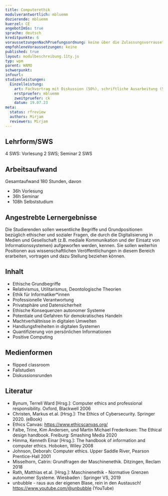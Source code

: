 ```yaml
---
title: Computerethik
modulverantwortlich: mbluemm
dozierende: mbluemm
kuerzel: CE
angebotImSs: true
sprache: deutsch
kreditpunkte: 6
voraussetzungenNachPruefungsordnung: keine über die Zulassungsvorrausetzungen zum Studium hinausgehenden
empfohleneVoraussetzungen: keine
published: true
layout: modulbeschreibung.11ty.js
typ: wpm
parent: WAMO
schwerpunkt:
infourl: 
studienleistungen:
  Einzelleistung:
    art: Fachvortrag mit Diskussion (50%), schriftliche Ausarbeitung (50%)
    erstpruefer: mbluemm
    zweitpruefer: ck
    datum: 19.07.23
meta:
  status: rfreview   
  authors: Mirjam
  reviewers: Mirjam
---
```


## Lehrform/SWS

4 SWS: Vorlesung 2 SWS; Seminar 2 SWS

## Arbeitsaufwand

Gesamtaufwand 180 Stunden, davon

- 36h Vorlesung
- 36h Seminar
- 108h Selbststudium


## Angestrebte Lernergebnisse
Die Studierenden sollen wesentliche Begriffe und Grundpositionen bezüglich ethischer und sozialer Fragen, die durch die Digitalisierung in Medien und Gesellschaft (z.B. mediale Kommunikation und der Einsatz von Informationssystemen) aufgeworfen werden, kennen. Sie sollen weiterhin Positionen aus wissenschaftlichen Veröffentlichungen in diesem Bereich erarbeiten, vortragen und dazu Stellung beziehen können.

## Inhalt
- Ethische Grundbegriffe
- Relativismus, Utilitarismus, Deontologische Theorien
- Ethik für Informatiker*innen
- Professionelle Verantwortung
- Privatsphäre und Datensicherheit
- Ethische Konsequenzen autonomer Systeme
- Potentiale und Gefahren für demokratisches Handeln
- Machtverhältnisse in digitalen Umwelten
- Handlungsfreiheiten in digitalen Systemen
- Quantifizierung von persönlichen Informationen
- Positive Computing

## Medienformen
- flipped classroom
- Fallstudien
- Diskussionsrunden

## Literatur
- Bynum, Terrell Ward [Hrsg.]: Computer ethics and professional responsibility. Oxford, Blackwell 2006
- Christen, Markus et.al. [Hrsg.]: The Ethics of Cybersecurity. Springer 2020. (eBook)
- Ethics Canvas: https://www.ethicscanvas.org/
- Falbe, Trine, Kim Andersen, und Martin Michael Frederiksen: The Ethical design handbook. Freiburg: Smashing Media 2020
- Himma, Kenneth Einar [Hrsg.]: The handbook of information and computer ethics. Hoboken, Wiley 2008
- Johnson, Deborah: Computer ethics. Upper Saddle River, Pearson Prentice-Hall 2001
- Misselhorn, Catrin: Grundfragen der Maschinenethik. Ditzingen, Reclam 2018
- Rath, Matthias et.al. [Hrsg.]: Maschinenethik - Normative Grenzen autonomer Systeme. Wiesbaden : Springer VS, 2019
- unbubble - raus aus der eigenen Blase, rein in den Austausch! https://www.youtube.com/@unbubble (YouTube)
